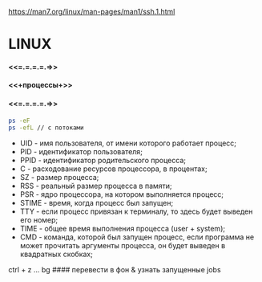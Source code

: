 https://man7.org/linux/man-pages/man1/ssh.1.html

# LINUX

####    <<=.=.=.=.=>>
####    <<+процессы+>>
####    <<=.=.=.=.=>>

```bash
ps -eF
ps -efL // с потоками
```

- UID - имя пользователя, от имени которого работает процесс;
- PID - идентификатор пользователя;
- PPID - идентификатор родительского процесса;
- C - расходование ресурсов процессора, в процентах;
- SZ - размер процесса;
- RSS - реальный размер процесса в памяти;
- PSR - ядро процессора, на котором выполняется процесс;
- STIME - время, когда процесс был запущен;
- TTY - если процесс привязан к терминалу, то здесь будет выведен его номер;
- TIME - общее время выполнения процесса (user + system);
- CMD - команда, которой был запущен процесс, если программа не может прочитать аргументы процесса, он будет выведен в квадратных скобках;

ctrl + z ... bg #### перевести в фон & узнать запущенные jobs
